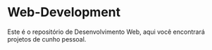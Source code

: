 # Web-Development
Este é o repositório de Desenvolvimento Web, aqui você encontrará projetos de cunho pessoal.
